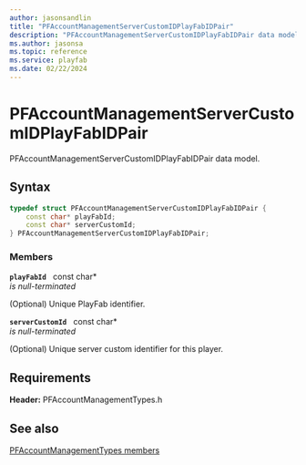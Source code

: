 ```yaml
---
author: jasonsandlin
title: "PFAccountManagementServerCustomIDPlayFabIDPair"
description: "PFAccountManagementServerCustomIDPlayFabIDPair data model."
ms.author: jasonsa
ms.topic: reference
ms.service: playfab
ms.date: 02/22/2024
---
```


# PFAccountManagementServerCustomIDPlayFabIDPair  

PFAccountManagementServerCustomIDPlayFabIDPair data model.  

## Syntax  
  
```cpp
typedef struct PFAccountManagementServerCustomIDPlayFabIDPair {  
    const char* playFabId;  
    const char* serverCustomId;  
} PFAccountManagementServerCustomIDPlayFabIDPair;  
```
  
### Members  
  
**`playFabId`** &nbsp; const char*  
*is null-terminated*  
  
(Optional) Unique PlayFab identifier.
  
**`serverCustomId`** &nbsp; const char*  
*is null-terminated*  
  
(Optional) Unique server custom identifier for this player.
  
  
## Requirements  
  
**Header:** PFAccountManagementTypes.h
  
## See also  
[PFAccountManagementTypes members](../pfaccountmanagementtypes_members.md)  

  
  
